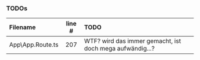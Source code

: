### TODOs
| Filename | line # | TODO
|:------|:------:|:------
| App\App.Route.ts | 207 | WTF? wird das immer gemacht, ist doch mega aufwändig...?